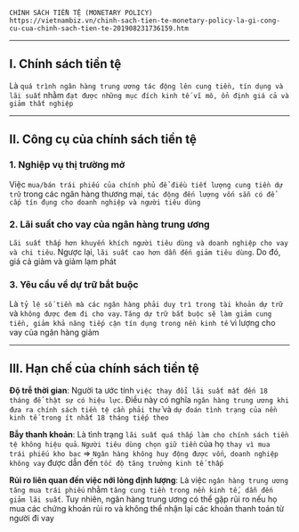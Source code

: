     
    CHÍNH SÁCH TIỀN TỆ (MONETARY POLICY)
    https://vietnambiz.vn/chinh-sach-tien-te-monetary-policy-la-gi-cong-cu-cua-chinh-sach-tien-te-201908231736159.htm

------------------------------------------------------------------------------------------------------

## I. Chính sách tiền tệ
  Là `quá trình ngân hàng trung ương tác động lên cung tiền, tín dụng và lãi suất` nhằm `đạt được những mục đích kinh tế vĩ mô, ổn định giá cả và giảm thất nghiệp`

------------------------------------------------------------------------------------------------------

## II. Công cụ của chính sách tiền tệ

### 1. Nghiệp vụ thị trường mở
  Việc `mua/bán trái phiếu của chính phủ để điều tiết lượng cung tiền dự trữ` trong các ngân hàng thương mại, `tác động đến lượng vốn sẵn có để cấp tín đụng cho doanh nghiệp và người tiêu dùng`
  
### 2. Lãi suất cho vay của ngân hàng trung ương 
  `Lãi suất thấp hơn khuyến khích người tiêu dùng và doanh nghiệp cho vay và chi tiêu`. Ngược lại, `lãi suất cao hơn dẫn đến giảm tiêu dùng`. Do đó, giá cả giảm và giảm lạm phát
  
### 3. Yêu cầu về dự trữ bắt buộc
  Là `tỷ lệ số tiền mà các ngân hàng phải duy trì trong tài khoản dự trữ` và `không được đem đi cho vay`. `Tăng dự trữ bắt buộc sẽ làm giảm cung tiền, giảm khả năng tiếp cận tín dụng trong nền kinh tế` vì lượng cho vay của ngân hàng giảm

------------------------------------------------------------------------------------------------------

## III. Hạn chế của chính sách tiền tệ
  __Độ trễ thời gian__: Người ta ước tính `việc thay đổi lãi suất mất đến 18 tháng để thật sự có hiệu lực`. Điều này có nghĩa `ngân hàng trung ương khi đưa ra chính sách tiền tệ cần phải thử` và `dự đoán tình trạng của nền kinh tế trong ít nhất 18 tháng tiếp theo`

  __Bẫy thanh khoản__: Là tình trạng `lãi suất quá thấp làm cho chính sách tiền tệ không hiệu quả`. `Người tiêu dùng chọn giữ tiền` của họ `thay vì mua trái phiếu kho bạc` => `Ngân hàng không huy động được vốn`,` doanh nghiệp không vay` được dẫn đến `tốc độ tăng trưởng kinh tế thấp`

  __Rủi ro liên quan đến việc nới lỏng định lượng__: Là việc `ngân hàng trung ương tăng mua trái phiếu` nhằm `tăng cung tiền trong nền kinh tế, dẫn đến giảm lãi suất`. Tuy nhiên, ngân hàng trung ương có thể gặp rủi ro nếu họ mua các chứng khoán rủi ro và không thể nhận lại các khoản thanh toán từ người đi vay
